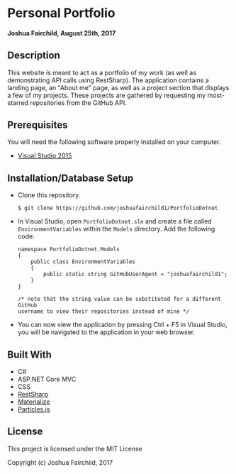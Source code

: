 # Personal Portfolio

#### Joshua Fairchild, August 25th, 2017

## Description

This website is meant to act as a portfolio of my work (as well as demonstrating API calls using RestSharp). The application contains a landing page, an "About me" page, as well as a project section that displays a few of my projects. These projects are gathered by requesting my most-starred repositories from the GitHub API.

## Prerequisites

You will need the following software properly installed on your computer.

* [Visual Studio 2015](https://www.visualstudio.com/vs/older-downloads/)

## Installation/Database Setup

* Clone this repository.

  `$ git clone https://github.com/joshuafairchild1/PortfolioDotnet`


* In Visual Studio, open `PortfolioDotnet.sln` and create a file called `EnvironmentVariables` within the `Models` directory. Add the following code:

  ```
  namespace PortfolioDotnet.Models
  {
      public class EnvironmentVariables
      {
          public static string GitHubUserAgent = "joshuafairchild1";
      }
  }

  /* note that the string value can be substituted for a different GitHub
  username to view their repositories instead of mine */

  ```

* You can now view the application by pressing Ctrl + F5 in Visual Studio, you will be navigated to the application in your web browser.


## Built With

* C#
* ASP.NET Core MVC
* CSS
* [RestSharp](http://restsharp.org/)
* [Materialize](http://materializecss.com/)
* [Particles.js](https://github.com/VincentGarreau/particles.js/)

## License

This project is licensed under the MIT License

Copyright (c) Joshua Fairchild, 2017

